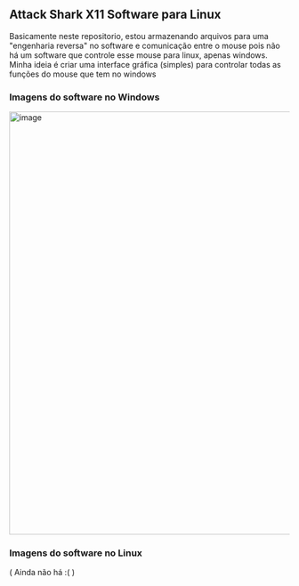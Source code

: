## Attack Shark X11 Software para Linux

Basicamente neste repositorio, estou armazenando arquivos para uma "engenharia reversa" no software e comunicação entre o mouse pois não há um software que controle esse mouse para linux, apenas windows.
Minha ideia é criar uma interface gráfica (simples) para controlar todas as funções do mouse que tem no windows



### Imagens do software no Windows

<img width="1127" height="760" alt="image" src="https://github.com/user-attachments/assets/e95d82a1-618c-443f-b533-103d4306c221" />

### Imagens do software no Linux

( Ainda não há :( )

